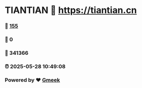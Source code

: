 # TIANTIAN :link: https://tiantian.cn 
### :page_facing_up: [155](https://tiantian.cn/tag.html) 
### :speech_balloon: 0 
### :hibiscus: 341366 
### :alarm_clock: 2025-05-28 10:49:08 
### Powered by :heart: [Gmeek](https://github.com/Meekdai/Gmeek)
